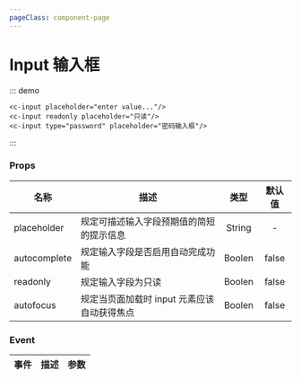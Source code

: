 ```yaml
---
pageClass: component-page
---
```


# Input 输入框

::: demo

```vue
<c-input placeholder="enter value..."/>
<c-input readonly placeholder="只读"/>
<c-input type="password" placeholder="密码输入框"/>
```
:::

### Props

| 名称 | 描述 | 类型 | 默认值 |
| ------ | ------ | :------: | :------: |
| placeholder | 规定可描述输入字段预期值的简短的提示信息 | String | - |
| autocomplete | 规定输入字段是否启用自动完成功能 | Boolen | false |
| readonly | 规定输入字段为只读 | Boolen | false |
| autofocus | 规定当页面加载时 input 元素应该自动获得焦点 | Boolen | false |

### Event
| 事件 | 描述 | 参数 |
| ------ | ------ | ------ |
